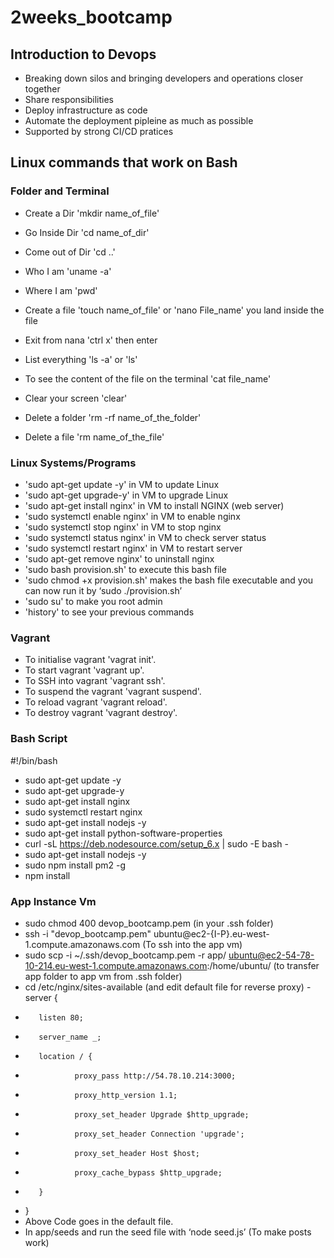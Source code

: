 # 2weeks_bootcamp

## Introduction to Devops
- Breaking down silos and bringing developers and operations closer together
- Share responsibilities
- Deploy infrastructure as code
- Automate the deployment pipleine as much as possible
- Supported by strong CI/CD pratices

## Linux commands that work on Bash
### Folder and Terminal
- Create a Dir 'mkdir name_of_file'
- Go Inside Dir 'cd name_of_dir'
- Come out of Dir 'cd ..'
- Who I am 'uname -a'
- Where I am 'pwd'
- Create a file 'touch name_of_file' or 'nano File_name' you land inside the file
- Exit from nana 'ctrl x' then enter
- List everything 'ls -a' or 'ls'
- To see the content of the file on the terminal 'cat file_name'
- Clear your screen 'clear'

- Delete a folder 'rm -rf name_of_the_folder'
- Delete a file 'rm name_of_the_file'

### Linux Systems/Programs
- 'sudo apt-get update -y' in VM to update Linux
- 'sudo apt-get upgrade-y' in VM to upgrade Linux
- 'sudo apt-get install nginx' in VM to install NGINX (web server)
- 'sudo systemctl enable nginx' in VM to enable nginx
- 'sudo systemctl stop nginx' in VM to stop nginx
- 'sudo systemctl status nginx' in VM to check server status
- 'sudo systemctl restart nginx' in VM to restart server
- 'sudo apt-get remove nginx' to uninstall nginx
- 'sudo bash provision.sh' to execute this bash file
- 'sudo chmod +x provision.sh' makes the bash file executable and you can now run it by ‘sudo ./provision.sh’
- 'sudo su' to make you root admin
- 'history' to see your previous commands

### Vagrant
- To initialise vagrant 'vagrat init'.
- To start vagrant 'vagrant up'.
- To SSH into vagrant 'vagrant ssh'.
- To suspend the vagrant 'vagrant suspend'.
- To reload vagrant 'vagrant reload'.
- To destroy vagrant 'vagrant destroy'.

### Bash Script
#!/bin/bash

- sudo apt-get update -y 
- sudo apt-get upgrade-y
- sudo apt-get install nginx
- sudo systemctl restart nginx
- sudo apt-get install nodejs -y 
- sudo apt-get install python-software-properties 
- curl -sL https://deb.nodesource.com/setup_6.x | sudo -E bash -
- sudo apt-get install nodejs -y
- sudo npm install pm2 -g
- npm install

### App Instance Vm
- sudo chmod 400 devop_bootcamp.pem (in your .ssh folder)
- ssh -i "devop_bootcamp.pem" ubuntu@ec2-{I-P}.eu-west-1.compute.amazonaws.com (To ssh into the app vm)
- sudo scp -i ~/.ssh/devop_bootcamp.pem -r app/ ubuntu@ec2-54-78-10-214.eu-west-1.compute.amazonaws.com:/home/ubuntu/ (to transfer app folder to app vm from .ssh folder)
- cd /etc/nginx/sites-available (and edit default file for reverse proxy)
-server {
-        listen 80;
-        server_name _;
-        location / {
-                proxy_pass http://54.78.10.214:3000;
-                proxy_http_version 1.1;
-                proxy_set_header Upgrade $http_upgrade;
-                proxy_set_header Connection 'upgrade';
-                proxy_set_header Host $host;
-                proxy_cache_bypass $http_upgrade;
-        }
- } 
- Above Code goes in the default file. 
- In app/seeds and run the seed file with ‘node seed.js’ (To make posts work)


